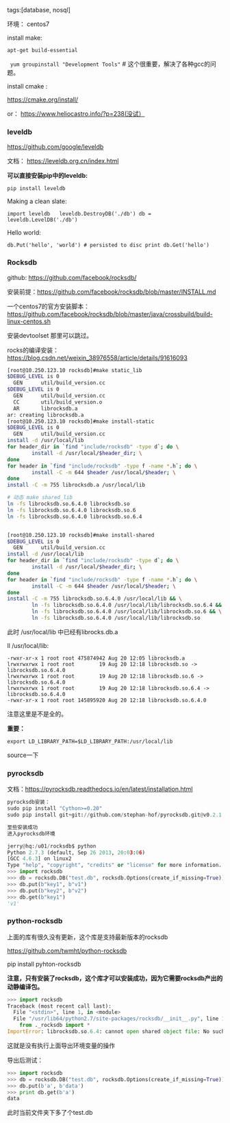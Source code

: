 tags:[database, nosql]

环境： centos7

install make:

`apt-get build-essential`

` yum groupinstall "Development Tools"`  # 这个很重要，解决了各种gcc的问题。



install cmake :

https://cmake.org/install/

or： https://www.heliocastro.info/?p=238(没试）



### leveldb

https://github.com/google/leveldb

文档： https://leveldb.org.cn/index.html



**可以直接安装pip中的leveldb:**

`pip install leveldb`

Making a clean slate:

```
import leveldb   leveldb.DestroyDB('./db') db = leveldb.LevelDB('./db')
```

Hello world:

```
db.Put('hello', 'world') # persisted to disc print db.Get('hello')
```



### Rocksdb

github: https://github.com/facebook/rocksdb/

安装前提：https://github.com/facebook/rocksdb/blob/master/INSTALL.md

一个centos7的官方安装脚本：https://github.com/facebook/rocksdb/blob/master/java/crossbuild/build-linux-centos.sh

安装devtoolset 那里可以跳过。

rocks的编译安装：https://blog.csdn.net/weixin_38976558/article/details/91616093



```sh
[root@10.250.123.10 rocksdb]#make static_lib
$DEBUG_LEVEL is 0
  GEN      util/build_version.cc
$DEBUG_LEVEL is 0
  GEN      util/build_version.cc
  CC       util/build_version.o
  AR       librocksdb.a
ar: creating librocksdb.a
[root@10.250.123.10 rocksdb]#make install-static
$DEBUG_LEVEL is 0
  GEN      util/build_version.cc
install -d /usr/local/lib
for header_dir in `find "include/rocksdb" -type d`; do \
        install -d /usr/local/$header_dir; \
done
for header in `find "include/rocksdb" -type f -name *.h`; do \
        install -C -m 644 $header /usr/local/$header; \
done
install -C -m 755 librocksdb.a /usr/local/lib

# 动态 make shared_lib
ln -fs librocksdb.so.6.4.0 librocksdb.so
ln -fs librocksdb.so.6.4.0 librocksdb.so.6
ln -fs librocksdb.so.6.4.0 librocksdb.so.6.4


[root@10.250.123.10 rocksdb]#make install-shared
$DEBUG_LEVEL is 0
  GEN      util/build_version.cc
install -d /usr/local/lib
for header_dir in `find "include/rocksdb" -type d`; do \
        install -d /usr/local/$header_dir; \
done
for header in `find "include/rocksdb" -type f -name *.h`; do \
        install -C -m 644 $header /usr/local/$header; \
done
install -C -m 755 librocksdb.so.6.4.0 /usr/local/lib && \
        ln -fs librocksdb.so.6.4.0 /usr/local/lib/librocksdb.so.6.4 && \
        ln -fs librocksdb.so.6.4.0 /usr/local/lib/librocksdb.so.6 && \
        ln -fs librocksdb.so.6.4.0 /usr/local/lib/librocksdb.so

```

此时 /usr/local/lib 中已经有librocks.db.a

ll /usr/local/lib:

```
-rwxr-xr-x 1 root root 475874942 Aug 20 12:05 librocksdb.a
lrwxrwxrwx 1 root root        19 Aug 20 12:18 librocksdb.so -> librocksdb.so.6.4.0
lrwxrwxrwx 1 root root        19 Aug 20 12:18 librocksdb.so.6 -> librocksdb.so.6.4.0
lrwxrwxrwx 1 root root        19 Aug 20 12:18 librocksdb.so.6.4 -> librocksdb.so.6.4.0
-rwxr-xr-x 1 root root 145895920 Aug 20 12:18 librocksdb.so.6.4.0
```

注意这里是不是全的。

**重要：**

`export LD_LIBRARY_PATH=$LD_LIBRARY_PATH:/usr/local/lib`

source一下



### pyrocksdb

文档：https://pyrocksdb.readthedocs.io/en/latest/installation.html

```python
pyrocksdb安装：
sudo pip install "Cython>=0.20"
sudo pip install git+git://github.com/stephan-hof/pyrocksdb.git@v0.2.1

至些安装成功
进入pyrocksdb环境

jerry@hq:/u01/rocksdb$ python
Python 2.7.3 (default, Sep 26 2013, 20:03:06)
[GCC 4.6.3] on linux2
Type "help", "copyright", "credits" or "license" for more information.
>>> import rocksdb
>>> db = rocksdb.DB("test.db", rocksdb.Options(create_if_missing=True))
>>> db.put(b"key1", b"v1") 
>>> db.put(b"key2", b"v2")
>>> db.get(b"key1")
'v1'

```



### python-rocksdb

上面的库有很久没有更新，这个库是支持最新版本的rocksdb

https://github.com/twmht/python-rocksdb

pip install pyhton-rocksdb

**注意，只有安装了rocksdb，这个库才可以安装成功，因为它需要rocksdb产出的动静编译包。**

```python
>>> import rocksdb
Traceback (most recent call last):
  File "<stdin>", line 1, in <module>
  File "/usr/lib64/python2.7/site-packages/rocksdb/__init__.py", line 1, in <module>
    from ._rocksdb import *
ImportError: librocksdb.so.6.4: cannot open shared object file: No such file or directory
```

这就是没有执行上面导出环境变量的操作



导出后测试：

```python
>>> import rocksdb
>>> db = rocksdb.DB("test.db", rocksdb.Options(create_if_missing=True))
>>> db.put(b'a', b'data')
>>> print db.get(b'a')
data
```

此时当前文件夹下多了个test.db
